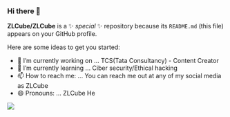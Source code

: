 ### Hi there 👋

**ZLCube/ZLCube** is a ✨ _special_ ✨ repository because its `README.md` (this file) appears on your GitHub profile.

Here are some ideas to get you started:

- 🔭 I’m currently working on ... TCS(Tata Consultancy) - Content Creator
- 🌱 I’m currently learning ... Ciber security/Ethical hacking
- 📫 How to reach me: ... You can reach me out at any of my social media as ZLCube
- 😄 Pronouns: ... ZLCube He

![]([](https://github-profile-trophy.vercel.app/?username=zlcube&theme=dracula))
